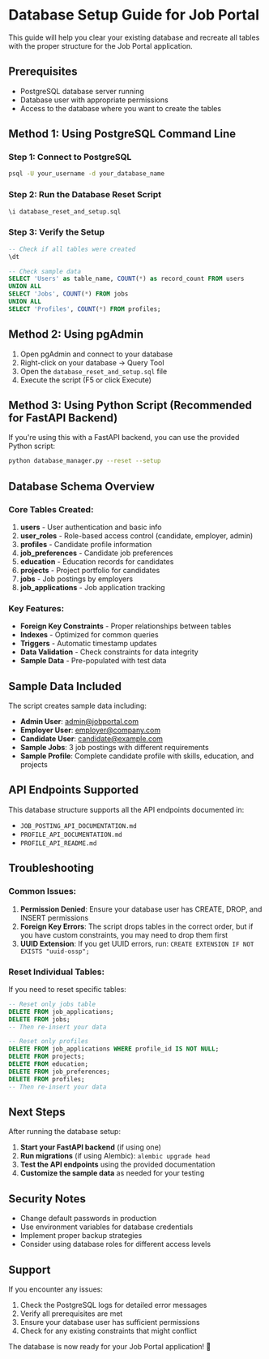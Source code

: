 # Database Setup Guide for Job Portal

This guide will help you clear your existing database and recreate all tables with the proper structure for the Job Portal application.

## Prerequisites

- PostgreSQL database server running
- Database user with appropriate permissions
- Access to the database where you want to create the tables

## Method 1: Using PostgreSQL Command Line

### Step 1: Connect to PostgreSQL
```bash
psql -U your_username -d your_database_name
```

### Step 2: Run the Database Reset Script
```bash
\i database_reset_and_setup.sql
```

### Step 3: Verify the Setup
```sql
-- Check if all tables were created
\dt

-- Check sample data
SELECT 'Users' as table_name, COUNT(*) as record_count FROM users
UNION ALL
SELECT 'Jobs', COUNT(*) FROM jobs
UNION ALL
SELECT 'Profiles', COUNT(*) FROM profiles;
```

## Method 2: Using pgAdmin

1. Open pgAdmin and connect to your database
2. Right-click on your database → Query Tool
3. Open the `database_reset_and_setup.sql` file
4. Execute the script (F5 or click Execute)

## Method 3: Using Python Script (Recommended for FastAPI Backend)

If you're using this with a FastAPI backend, you can use the provided Python script:

```bash
python database_manager.py --reset --setup
```

## Database Schema Overview

### Core Tables Created:

1. **users** - User authentication and basic info
2. **user_roles** - Role-based access control (candidate, employer, admin)
3. **profiles** - Candidate profile information
4. **job_preferences** - Candidate job preferences
5. **education** - Education records for candidates
6. **projects** - Project portfolio for candidates
7. **jobs** - Job postings by employers
8. **job_applications** - Job application tracking

### Key Features:

- **Foreign Key Constraints** - Proper relationships between tables
- **Indexes** - Optimized for common queries
- **Triggers** - Automatic timestamp updates
- **Data Validation** - Check constraints for data integrity
- **Sample Data** - Pre-populated with test data

## Sample Data Included

The script creates sample data including:

- **Admin User**: admin@jobportal.com
- **Employer User**: employer@company.com  
- **Candidate User**: candidate@example.com
- **Sample Jobs**: 3 job postings with different requirements
- **Sample Profile**: Complete candidate profile with skills, education, and projects

## API Endpoints Supported

This database structure supports all the API endpoints documented in:

- `JOB_POSTING_API_DOCUMENTATION.md`
- `PROFILE_API_DOCUMENTATION.md`
- `PROFILE_API_README.md`

## Troubleshooting

### Common Issues:

1. **Permission Denied**: Ensure your database user has CREATE, DROP, and INSERT permissions
2. **Foreign Key Errors**: The script drops tables in the correct order, but if you have custom constraints, you may need to drop them first
3. **UUID Extension**: If you get UUID errors, run: `CREATE EXTENSION IF NOT EXISTS "uuid-ossp";`

### Reset Individual Tables:

If you need to reset specific tables:

```sql
-- Reset only jobs table
DELETE FROM job_applications;
DELETE FROM jobs;
-- Then re-insert your data

-- Reset only profiles
DELETE FROM job_applications WHERE profile_id IS NOT NULL;
DELETE FROM projects;
DELETE FROM education;
DELETE FROM job_preferences;
DELETE FROM profiles;
-- Then re-insert your data
```

## Next Steps

After running the database setup:

1. **Start your FastAPI backend** (if using one)
2. **Run migrations** (if using Alembic): `alembic upgrade head`
3. **Test the API endpoints** using the provided documentation
4. **Customize the sample data** as needed for your testing

## Security Notes

- Change default passwords in production
- Use environment variables for database credentials
- Implement proper backup strategies
- Consider using database roles for different access levels

## Support

If you encounter any issues:

1. Check the PostgreSQL logs for detailed error messages
2. Verify all prerequisites are met
3. Ensure your database user has sufficient permissions
4. Check for any existing constraints that might conflict

The database is now ready for your Job Portal application! 🚀
